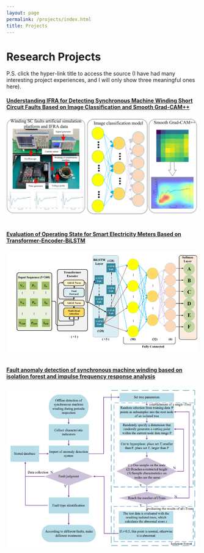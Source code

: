 ```yaml
---
layout: page
permalink: /projects/index.html
title: Projects
---
```


# Research Projects

P.S. click the hyper-link title to access the source (I have had many interesting project experiences, and I will only show three meaningful ones here).<br>

#### [Understanding IFRA for Detecting Synchronous Machine Winding Short Circuit Faults Based on Image Classification and Smooth Grad-CAM++](https://hustyuchen.github.io/mypaper/Journal/Understanding_IFRA_2023.pdf)

<center>
<img src="/images/understanding_IFRA.png">
</center>

<br>

#### [Evaluation of Operating State for Smart Electricity Meters Based on Transformer-Encoder-BiLSTM](https://hustyuchen.github.io/mypaper/Journal/Meter_2022.pdf)

<center>
<img src="/images/meter.png">
</center>

<br>

#### [Fault anomaly detection of synchronous machine winding based on isolation forest and impulse frequency response analysis](https://hustyuchen.github.io/mypaper/Journal/Anomaly_detection_2022.pdf)

<center>
<img src="/images/Anomaly_detection.png">
</center>

<br>




